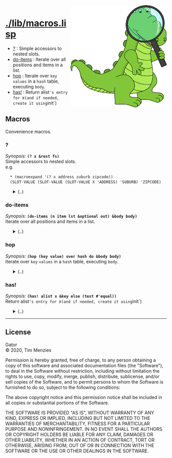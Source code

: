 <a name=top>
<img width=300 align=right src="https://raw.githubusercontent.com/timm/gator/main/docs/img/gator.png">

# [./lib/macros.lisp](/src/./lib/macros.lisp)
- [?](#?) : Simple accessors to nested slots.    
- [do-items](#do-items) : Iterate over all positions and items in a list.
- [hop](#hop) : Iterate over `key` `values` in a `hash` table, executing `body`.
- [has!](#has!) : Return alist`'s entry for `x` (and if needed, create it using `init`)

## Macros

Convenience macros.

### ?

_Synopsis:_ <b>`(? x &rest fs)`</b>  
Simple accessors to nested slots.    
  e.g.

      * (macroexpand '(? x address suburb zipcode))
      (SLOT-VALUE (SLOT-VALUE (SLOT-VALUE X 'ADDRESS) 'SUBURB) 'ZIPCODE)
  
  

<ul>
<details><summary>(..)</summary>

```lisp
(defmacro ? (x &rest fs) "" `(getr slot-value ,x ,@fs))
```
</details></ul>

### do-items

_Synopsis:_ <b>`(do-items (n item lst &optional out) &body body)`</b>  
Iterate over all positions and items in a list.

<ul>
<details><summary>(..)</summary>

```lisp
(defmacro do-items ((n item lst &optional out) &body body)
  ""
  `(let ((,n -1))
     (dolist (,item ,lst ,out) (incf ,n) ,@body)))
```
</details></ul>

### hop

_Synopsis:_ <b>`(hop (key value) over hash do &body body)`</b>  
Iterate over `key` `values` in a `hash` table, executing `body`.

<ul>
<details><summary>(..)</summary>

```lisp
(defmacro hop ((key value) over hash do &body body)
  ""
  `(maphash #'(lambda (,key ,value) ,@body) ,hash))
```
</details></ul>

### has!

_Synopsis:_ <b>`(has! alist x &key else (test #'equal))`</b>  
Return alist`'s entry for `x` (and if needed, create it using `init`)

<ul>
<details><summary>(..)</summary>

```lisp
(defmacro has! (alist x &key else (test #'equal))
  ""
  `(or (assoc ,x ,alist :test ,test)
       (car (setf ,alist (cons (cons ,x ,else) ,alist)))))
```
</details></ul>

<hr>


## License

Gator   
&copy; 2020, Tim Menzies

Permission is hereby granted, free of charge, to any person obtaining
a copy of this software and associated documentation files (the
"Software"), to deal in the Software without restriction, including
without limitation the rights to use, copy, modify, merge, publish,
distribute, sublicense, and/or sell copies of the Software, and to
permit persons to whom the Software is furnished to do so, subject
to the following conditions:

The above copyright notice and this permission notice shall be
included in all copies or substantial portions of the Software.

THE SOFTWARE IS PROVIDED "AS IS", WITHOUT WARRANTY OF ANY KIND,
EXPRESS OR IMPLIED, INCLUDING BUT NOT LIMITED TO THE WARRANTIES OF
MERCHANTABILITY, FITNESS FOR A PARTICULAR PURPOSE AND NONINFRINGEMENT.
IN NO EVENT SHALL THE AUTHORS OR COPYRIGHT HOLDERS BE LIABLE FOR
ANY CLAIM, DAMAGES OR OTHER LIABILITY, WHETHER IN AN ACTION OF
CONTRACT, TORT OR OTHERWISE, ARISING FROM, OUT OF OR IN CONNECTION
WITH THE SOFTWARE OR THE USE OR OTHER DEALINGS IN THE SOFTWARE.
